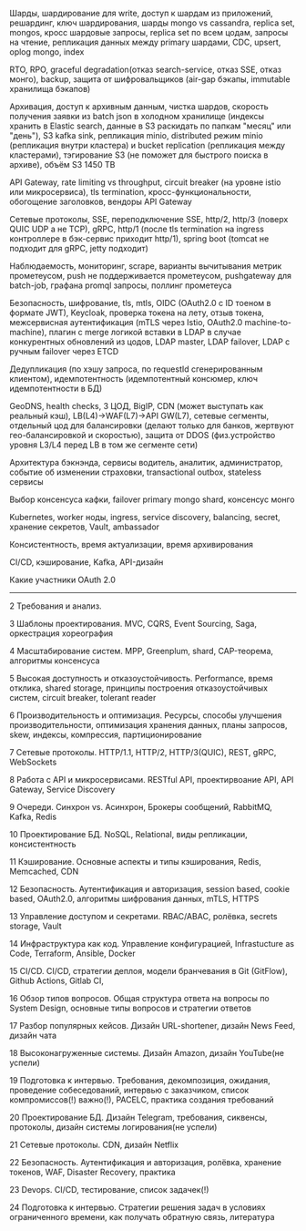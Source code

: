 
Шарды, шардирование для write, доступ к шардам из приложений, решардинг, ключ шардирования, шарды mongo vs cassandra, replica set, mongos, кросс шардовые запросы, replica set по всем цодам, запросы на чтение, репликация данных между primary шардами, CDC, upsert, oplog mongo, index

RTO, RPO, graceful degradation(отказ search-service, отказ SSE, отказ монго), backup, защита от шифровальщиков (air-gap бэкапы, immutable хранилища бэкапов)

Архивация, доступ к архивным данным, чистка шардов, скорость получения заявки из batch json в холодном хранилище (индексы хранить в Elastic search, данные в S3 раскидать по папкам "месяц" или "день"), S3 kafka sink, репликация minio, distributed режим minio (репликация внутри кластера) и bucket replication (репликация между кластерами), тэгирование S3 (не поможет для быстрого поиска в архиве), объём S3 1450 TB

API Gateway, rate limiting vs throughput, circuit breaker (на уровне istio или микросервиса), tls termination, кросс-функциональности, обогощение заголовков, вендоры API Gateway

Сетевые протоколы, SSE, переподключение SSE, http/2, http/3 (поверх QUIC UDP а не TCP), gRPC, http/1 (после tls termination на ingress контроллере в бэк-сервис приходит http/1), spring boot (tomcat не подходит для gRPC, jetty подходит)

Наблюдаемость, мониторинг, scrape, варианты вычитывания метрик прометеусом, push не поддерживается прометеусом, pushgateway для batch-job, графана promql запросы, поллинг прометеуса

Безопасность, шифрование, tls, mtls, OIDC (OAuth2.0 с ID тоеном в формате JWT), Keycloak, проверка токена на лету, отзыв токена, межсервисная аутентификация (mTLS через Istio, OAuth2.0 machine-to-machine), плагин с merge логикой вставки в LDAP в случае конкурентных обновлений из цодов, LDAP master, LDAP failover, LDAP с ручным failover через ETCD

Дедупликация (по хэшу запроса, по requestId сгенерированным клиентом), идемпотентность (идемпотентный консюмер, ключ идемпотентности в БД)

GeoDNS, health checks, 3 ЦОД, BigIP, CDN (может выступать как реальный кэш), LB(L4)->WAF(L7)->API GW(L7), сетевые сегменты, отдельный цод для балансировки (делают только для банков, жертвуют гео-балансировкой и скоростью), защита от DDOS (физ.устройство уровня L3/L4 перед LB в том же сегменте сети)

Архитектура бэкнэнда, сервисы водитель, аналитик, администратор, событие об изменении страховки, transactional outbox, stateless сервисы

Выбор консенсуса кафки, failover primary mongo shard, консенсус монго

Kubernetes, worker ноды, ingress, service discovery, balancing, secret, хранение секретов, Vault, ambassador

Консистентность, время актуализации, время архивирования

CI/CD, кэширование, Kafka, API-дизайн


Какие участники OAuth 2.0

---
2 Требования и анализ.

3 Шаблоны проектирования. MVC, CQRS, Event Sourcing, Saga, оркестрация хореография

4 Масштабирование систем. MPP, Greenplum, shard, CAP-теорема, алгоритмы консенсуса

5 Высокая доступность и отказоустойчивость. Performance, время отклика, shared storage, принципы построения отказоустойчивых систем, circuit breaker, tolerant reader

6 Производительность и оптимизация. Ресурсы, способы улучшения производительности, оптимизация хранения данных, планы запросов, skew, индексы, компрессия, партиционирование

7 Сетевые протоколы. HTTP/1.1, HTTP/2, HTTP/3(QUIC), REST, gRPC, WebSockets

8 Работа с API и микросервисами. RESTful API, проектирвоание API, API Gateway, Service Discovery

9 Очереди. Синхрон vs. Асинхрон, Брокеры сообщений, RabbitMQ, Kafka, Redis

10 Проектирование БД. NoSQL, Relational, виды репликации, консистентность

11 Кэширование. Основные аспекты и типы кэширования, Redis, Memcached, CDN

12 Безопасность. Аутентификация и авторизация, session based, cookie based, OAuth2.0, алгоритмы шифрования данных, mTLS, HTTPS

13 Управление доступом и секретами. RBAC/ABAC, ролёвка, secrets storage, Vault

14 Инфраструктура как код. Управление конфигурацией, Infrastucture as Code, Terraform, Ansible, Docker

15 CI/CD. CI/CD, стратегии деплоя, модели бранчевания в Git (GitFlow), Github Actions, Gitlab CI, 

16 Обзор типов вопросов. Общая структура ответа на вопросы по System Design, основные типы вопросов и стратегии ответов

17 Разбор популярных кейсов. Дизайн URL-shortener, дизайн News Feed, дизайн чата

18 Высоконагруженные системы. Дизайн Amazon, дизайн YouTube(не успели)

19 Подготовка к интервью. Требования, декомпозиция, ожидания, проведение собеседований, интервью с заказчиком, список компромиссов(!) важно(!), PACELC, практика создания требований

20 Проектирование БД. Дизайн Telegram, требования, сиквенсы, протоколы, дизайн системы логирования(не успели)

21 Сетевые протоколы. CDN, дизайн Netflix

22 Безопасность. Аутентификация и авторизация, ролёвка, хранение токенов, WAF, Disaster Recovery, практика

23 Devops. CI/CD, тестирование, список задачек(!)

24 Подготовка к интервью. Стратегии решения задач в условиях ограниченного времени, как получать обратную связь, литература

